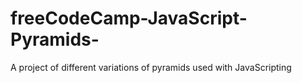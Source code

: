 # freeCodeCamp-JavaScript-Pyramids-
A project of different variations of pyramids used with JavaScripting
